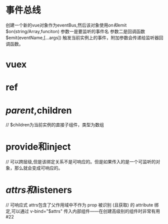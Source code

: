 # 事件总线
创建一个新的vue对象作为eventBus,然后该对象使用$on和$emit
$on(string/Array,funciton)
参数一是要监听的事件名
参数二是回调函数
$emit(eventName,[...args])
触发当前实例上的事件，附加参数会传递给监听器回调函数。
# vuex
# ref
# $parent,$children
// $children为当前实例的直接子组件，类型为数组
# provide和inject
// 可以跨层级,但是该绑定关系不是可响应的。但是如果传入的是一个可监听的对象，那么就会变成可响应的。
# $attrs和$listeners
// 可响应式
attrs包含了父作用域中不作为 prop 被识别 (且获取) 的 attribute 绑定,可以通过 v-bind="$attrs" 传入内部组件——在创建高级别的组件时非常有用
#22